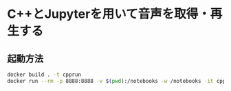 # C++とJupyterを用いて音声を取得・再生する

## 起動方法

```bash
docker build . -t cpprun
docker run --rm -p 8888:8888 -v $(pwd):/notebooks -w /notebooks -it cpprun  jupyter notebook --allow-root --ip 0.0.0.0
```